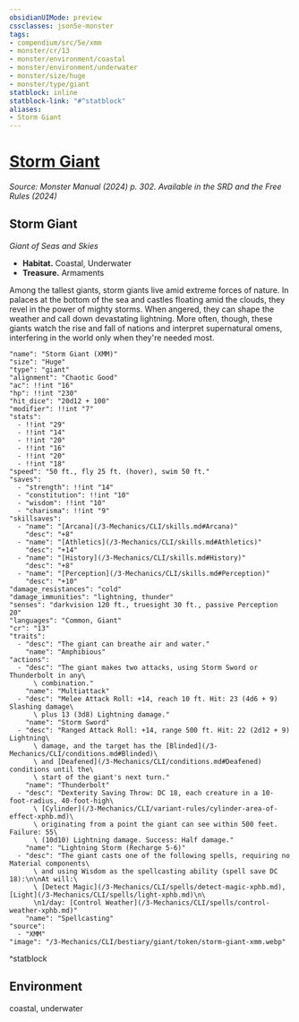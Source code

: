 ```yaml
---
obsidianUIMode: preview
cssclasses: json5e-monster
tags:
- compendium/src/5e/xmm
- monster/cr/13
- monster/environment/coastal
- monster/environment/underwater
- monster/size/huge
- monster/type/giant
statblock: inline
statblock-link: "#^statblock"
aliases:
- Storm Giant
---
```

# [Storm Giant](3-Mechanics\CLI\bestiary\giant/storm-giant-xmm.md)
*Source: Monster Manual (2024) p. 302. Available in the <span title='Systems Reference Document (5.2)'>SRD</span> and the Free Rules (2024)*  

## Storm Giant

*Giant of Seas and Skies*

- **Habitat.** Coastal, Underwater  
- **Treasure.** Armaments  

Among the tallest giants, storm giants live amid extreme forces of nature. In palaces at the bottom of the sea and castles floating amid the clouds, they revel in the power of mighty storms. When angered, they can shape the weather and call down devastating lightning. More often, though, these giants watch the rise and fall of nations and interpret supernatural omens, interfering in the world only when they're needed most.

```statblock
"name": "Storm Giant (XMM)"
"size": "Huge"
"type": "giant"
"alignment": "Chaotic Good"
"ac": !!int "16"
"hp": !!int "230"
"hit_dice": "20d12 + 100"
"modifier": !!int "7"
"stats":
  - !!int "29"
  - !!int "14"
  - !!int "20"
  - !!int "16"
  - !!int "20"
  - !!int "18"
"speed": "50 ft., fly 25 ft. (hover), swim 50 ft."
"saves":
  - "strength": !!int "14"
  - "constitution": !!int "10"
  - "wisdom": !!int "10"
  - "charisma": !!int "9"
"skillsaves":
  - "name": "[Arcana](/3-Mechanics/CLI/skills.md#Arcana)"
    "desc": "+8"
  - "name": "[Athletics](/3-Mechanics/CLI/skills.md#Athletics)"
    "desc": "+14"
  - "name": "[History](/3-Mechanics/CLI/skills.md#History)"
    "desc": "+8"
  - "name": "[Perception](/3-Mechanics/CLI/skills.md#Perception)"
    "desc": "+10"
"damage_resistances": "cold"
"damage_immunities": "lightning, thunder"
"senses": "darkvision 120 ft., truesight 30 ft., passive Perception 20"
"languages": "Common, Giant"
"cr": "13"
"traits":
  - "desc": "The giant can breathe air and water."
    "name": "Amphibious"
"actions":
  - "desc": "The giant makes two attacks, using Storm Sword or Thunderbolt in any\
      \ combination."
    "name": "Multiattack"
  - "desc": "Melee Attack Roll: +14, reach 10 ft. Hit: 23 (4d6 + 9) Slashing damage\
      \ plus 13 (3d8) Lightning damage."
    "name": "Storm Sword"
  - "desc": "Ranged Attack Roll: +14, range 500 ft. Hit: 22 (2d12 + 9) Lightning\
      \ damage, and the target has the [Blinded](/3-Mechanics/CLI/conditions.md#Blinded)\
      \ and [Deafened](/3-Mechanics/CLI/conditions.md#Deafened) conditions until the\
      \ start of the giant's next turn."
    "name": "Thunderbolt"
  - "desc": "Dexterity Saving Throw: DC 18, each creature in a 10-foot-radius, 40-foot-high\
      \ [Cylinder](/3-Mechanics/CLI/variant-rules/cylinder-area-of-effect-xphb.md)\
      \ originating from a point the giant can see within 500 feet. Failure: 55\
      \ (10d10) Lightning damage. Success: Half damage."
    "name": "Lightning Storm (Recharge 5-6)"
  - "desc": "The giant casts one of the following spells, requiring no Material components\
      \ and using Wisdom as the spellcasting ability (spell save DC 18):\n\nAt will:\
      \ [Detect Magic](/3-Mechanics/CLI/spells/detect-magic-xphb.md), [Light](/3-Mechanics/CLI/spells/light-xphb.md)\n\
      \n1/day: [Control Weather](/3-Mechanics/CLI/spells/control-weather-xphb.md)"
    "name": "Spellcasting"
"source":
  - "XMM"
"image": "/3-Mechanics/CLI/bestiary/giant/token/storm-giant-xmm.webp"
```
^statblock

## Environment

coastal, underwater